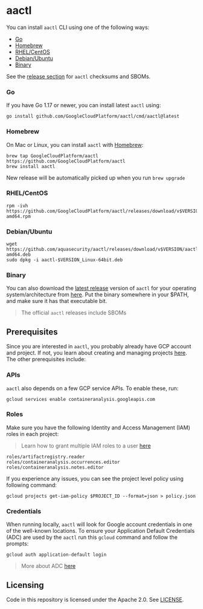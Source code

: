 # aactl

You can install `aactl` CLI using one of the following ways:

* [Go](#go)
* [Homebrew](#homebrew)
* [RHEL/CentOS](#rhelcentos)
* [Debian/Ubuntu](#debianubuntu)
* [Binary](#binary)

See the [release section](https://github.com/GoogleCloudPlatform/aactl/releases/latest) for `aactl` checksums and SBOMs.

### Go

If you have Go 1.17 or newer, you can install latest `aactl` using:

```shell
go install github.com/GoogleCloudPlatform/aactl/cmd/aactl@latest
```

### Homebrew

On Mac or Linux, you can install `aactl` with [Homebrew](https://brew.sh/):

```shell
brew tap GoogleCloudPlatform/aactl https://github.com/GoogleCloudPlatform/aactl
brew install aactl
```

New release will be automatically picked up when you run `brew upgrade`


### RHEL/CentOS

```shell
rpm -ivh https://github.com/GoogleCloudPlatform/aactl/releases/download/v$VERSION/aactl-$VERSION_Linux-amd64.rpm
```

### Debian/Ubuntu

```shell
wget https://github.com/aquasecurity/aactl/releases/download/v$VERSION/aactl-$VERSION_Linux-amd64.deb
sudo dpkg -i aactl-$VERSION_Linux-64bit.deb
```

### Binary 

You can also download the [latest release](https://github.com/GoogleCloudPlatform/aactl/releases/latest) version of `aactl` for your operating system/architecture from [here](https://github.com/GoogleCloudPlatform/aactl/releases/latest). Put the binary somewhere in your $PATH, and make sure it has that executable bit.

> The official `aactl` releases include SBOMs

## Prerequisites 

Since you are interested in `aactl`, you probably already have GCP account and project. If not, you learn about creating and managing projects [here](https://cloud.google.com/resource-manager/docs/creating-managing-projects). The other prerequisites include:

### APIs

`aactl` also depends on a few GCP service APIs. To enable these, run:

```shell
gcloud services enable containeranalysis.googleapis.com
```

### Roles

Make sure you have the following Identity and Access Management (IAM) roles in each project: 

> Learn how to grant multiple IAM roles to a user [here](https://cloud.google.com/iam/docs/granting-changing-revoking-access#multiple-roles)

```shell
roles/artifactregistry.reader
roles/containeranalysis.occurrences.editor
roles/containeranalysis.notes.editor
```

If you experience any issues, you can see the project level policy using following command:

```shell
gcloud projects get-iam-policy $PROJECT_ID --format=json > policy.json
```

### Credentials

When running locally, `aactl` will look for Google account credentials in one of the well-known locations. To ensure your Application Default Credentials (ADC) are used by the `aactl` run this `gcloud` command and follow the prompts:

```shell
gcloud auth application-default login
```

> More about ADC [here](https://cloud.google.com/docs/authentication/provide-credentials-adc)


## Licensing

Code in this repository is licensed under the Apache 2.0. See [LICENSE](LICENSE).
